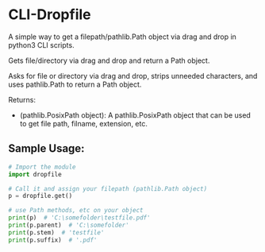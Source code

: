# CLI-Dropfile

A simple way to get a filepath/pathlib.Path object via drag and drop in python3 CLI scripts.

 Gets file/directory via drag and drop and return a Path object.

 Asks for file or directory via drag and drop, strips unneeded characters,
 and uses pathlib.Path to return a Path object.

 Returns:

* (pathlib.PosixPath object): A pathlib.PosixPath object that can be used to get file path, filname, extension, etc.  

## Sample Usage:

```py
# Import the module
import dropfile

# Call it and assign your filepath (pathlib.Path object)
p = dropfile.get()

# use Path methods, etc on your object
print(p)  # 'C:\somefolder\testfile.pdf'
print(p.parent)  # 'C:\somefolder'
print(p.stem)  # 'testfile'
print(p.suffix)  # '.pdf'
```
